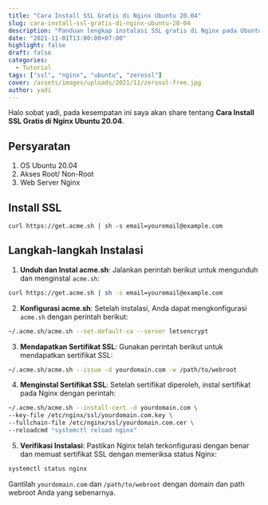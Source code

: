 ```yaml
---
title: "Cara Install SSL Gratis di Nginx Ubuntu 20.04"
slug: cara-install-ssl-gratis-di-nginx-ubuntu-20-04
description: "Panduan lengkap instalasi SSL gratis di Nginx pada Ubuntu 20.04 menggunakan ZeroSSL, mencakup persyaratan dan langkah eksekusi perintah dengan acme.sh."
date: "2021-11-01T13:00:00+07:00"
highlight: false
draft: false
categories:
  - Tutorial
tags: ["ssl", "nginx", "ubuntu", "zerossl"]
cover: /assets/images/uploads/2021/11/zerossl-free.jpg
author: yadi
---
```


Halo sobat yadi, pada kesempatan ini saya akan share tentang **Cara Install SSL Gratis di Nginx Ubuntu 20.04**.

## Persyaratan

1. OS Ubuntu 20.04
2. Akses Root/ Non-Root
3. Web Server Nginx

## Install SSL

```
curl https://get.acme.sh | sh -s email=youremail@example.com
```

## Langkah-langkah Instalasi

1. **Unduh dan Instal acme.sh**: Jalankan perintah berikut untuk mengunduh dan menginstal `acme.sh`:

```bash
curl https://get.acme.sh | sh -s email=youremail@example.com
```

2. **Konfigurasi acme.sh**: Setelah instalasi, Anda dapat mengkonfigurasi `acme.sh` dengan perintah berikut:

```bash
~/.acme.sh/acme.sh --set-default-ca --server letsencrypt
```

3. **Mendapatkan Sertifikat SSL**: Gunakan perintah berikut untuk mendapatkan sertifikat SSL:

```bash
~/.acme.sh/acme.sh --issue -d yourdomain.com -w /path/to/webroot
```

4. **Menginstal Sertifikat SSL**: Setelah sertifikat diperoleh, instal sertifikat pada Nginx dengan perintah:

```bash
~/.acme.sh/acme.sh --install-cert -d yourdomain.com \
--key-file /etc/nginx/ssl/yourdomain.com.key \
--fullchain-file /etc/nginx/ssl/yourdomain.com.cer \
--reloadcmd "systemctl reload nginx"
```

5. **Verifikasi Instalasi**: Pastikan Nginx telah terkonfigurasi dengan benar dan memuat sertifikat SSL dengan memeriksa status Nginx:

```bash
systemctl status nginx
```

Gantilah `yourdomain.com` dan `/path/to/webroot` dengan domain dan path webroot Anda yang sebenarnya.
